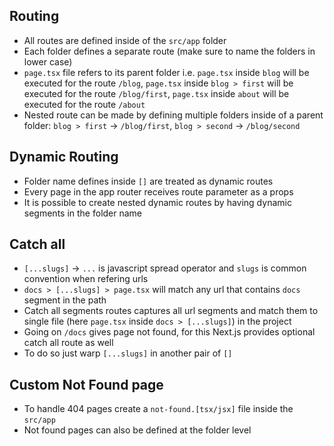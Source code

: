 ## Routing

-  All routes are defined inside of the `src/app` folder
-  Each folder defines a separate route (make sure to name the folders in lower case)
-  `page.tsx` file refers to its parent folder i.e. `page.tsx` inside `blog` will be executed for the route `/blog`, `page.tsx` inside `blog > first` will be executed for the route `/blog/first`, `page.tsx` inside `about` will be executed for the route `/about`
-  Nested route can be made by defining multiple folders inside of a parent folder: `blog > first` -> `/blog/first`, `blog > second` -> `/blog/second`

## Dynamic Routing

-  Folder name defines inside `[]` are treated as dynamic routes
-  Every page in the app router receives route parameter as a props
-  It is possible to create nested dynamic routes by having dynamic segments in the folder name

## Catch all

-  `[...slugs]` -> `...` is javascript spread operator and `slugs` is common convention when refering urls
-  `docs > [...slugs] > page.tsx` will match any url that contains `docs` segment in the path
-  Catch all segments routes captures all url segments and match them to single file (here `page.tsx` inside `docs > [...slugs]`) in the project
-  Going on `/docs` gives page not found, for this Next.js provides optional catch all route as well
-  To do so just warp `[...slugs]` in another pair of `[]`

## Custom Not Found page

-  To handle 404 pages create a `not-found.[tsx/jsx]` file inside the `src/app`
-  Not found pages can also be defined at the folder level
